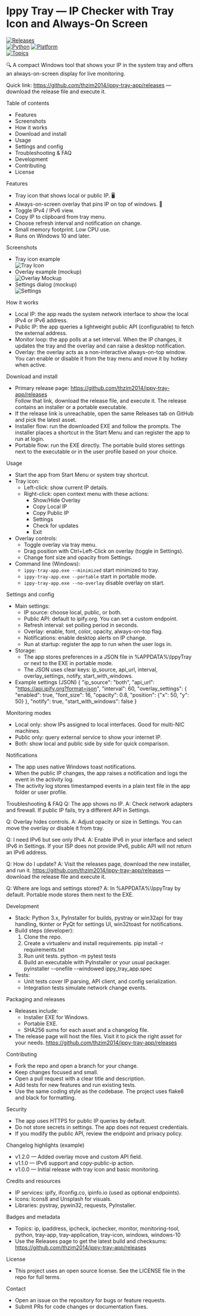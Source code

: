 # Ippy Tray — IP Checker with Tray Icon and Always-On Screen

[![Releases](https://img.shields.io/badge/Download-Releases-blue?logo=github)](https://github.com/thzim2014/ippy-tray-app/releases)  
[![Python](https://img.shields.io/badge/Language-Python-3776AB?logo=python)](https://www.python.org/) [![Platform](https://img.shields.io/badge/Platform-Windows-0078D6?logo=windows)](https://www.microsoft.com/windows)  
[![Topics](https://img.shields.io/badge/Topics-ip%20%7C%20ipaddress%20%7C%20monitoring-9cf?logo=github)](https://github.com/thzim2014/ippy-tray-app/releases)

🔍 A compact Windows tool that shows your IP in the system tray and offers an always-on-screen display for live monitoring.

Quick link: https://github.com/thzim2014/ippy-tray-app/releases — download the release file and execute it.

Table of contents
- Features
- Screenshots
- How it works
- Download and install
- Usage
- Settings and config
- Troubleshooting & FAQ
- Development
- Contributing
- License

Features
- Tray icon that shows local or public IP. 🖥️
- Always-on-screen overlay that pins IP on top of windows. 📌
- Toggle IPv4 / IPv6 view.
- Copy IP to clipboard from tray menu.
- Choose refresh interval and notification on change.
- Small memory footprint. Low CPU use.
- Runs on Windows 10 and later.

Screenshots
- Tray icon example  
  ![Tray Icon](https://img.icons8.com/fluency/64/ip-address.png)  
- Overlay example (mockup)  
  ![Overlay Mockup](https://images.unsplash.com/photo-1526378724098-4b2f15dd3e59?auto=format&fit=crop&w=800&q=60)  
- Settings dialog (mockup)  
  ![Settings](https://img.icons8.com/fluency/48/settings.png)

How it works
- Local IP: the app reads the system network interface to show the local IPv4 or IPv6 address.
- Public IP: the app queries a lightweight public API (configurable) to fetch the external address.
- Monitor loop: the app polls at a set interval. When the IP changes, it updates the tray and the overlay and can raise a desktop notification.
- Overlay: the overlay acts as a non-interactive always-on-top window. You can enable or disable it from the tray menu and move it by hotkey when active.

Download and install
- Primary release page: https://github.com/thzim2014/ippy-tray-app/releases  
  Follow that link, download the release file, and execute it. The release contains an installer or a portable executable.
- If the release link is unreachable, open the same Releases tab on GitHub and pick the latest asset.
- Installer flow: run the downloaded EXE and follow the prompts. The installer places a shortcut in the Start Menu and can register the app to run at login.
- Portable flow: run the EXE directly. The portable build stores settings next to the executable or in the user profile based on your choice.

Usage
- Start the app from Start Menu or system tray shortcut.
- Tray icon:
  - Left-click: show current IP details.
  - Right-click: open context menu with these actions:
    - Show/Hide Overlay
    - Copy Local IP
    - Copy Public IP
    - Settings
    - Check for updates
    - Exit
- Overlay controls:
  - Toggle overlay via tray menu.
  - Drag position with Ctrl+Left-Click on overlay (toggle in Settings).
  - Change font size and opacity from Settings.
- Command line (Windows):
  - `ippy-tray-app.exe --minimized` start minimized to tray.
  - `ippy-tray-app.exe --portable` start in portable mode.
  - `ippy-tray-app.exe --no-overlay` disable overlay on start.

Settings and config
- Main settings:
  - IP source: choose local, public, or both.
  - Public API: default to ipify.org. You can set a custom endpoint.
  - Refresh interval: set polling period in seconds.
  - Overlay: enable, font, color, opacity, always-on-top flag.
  - Notifications: enable desktop alerts on IP change.
  - Run at startup: register the app to run when the user logs in.
- Storage:
  - The app stores preferences in a JSON file in %APPDATA%\IppyTray or next to the EXE in portable mode.
  - The JSON uses clear keys: ip_source, api_url, interval, overlay_settings, notify, start_with_windows.
- Example settings (JSON)
  {
    "ip_source": "both",
    "api_url": "https://api.ipify.org?format=json",
    "interval": 60,
    "overlay_settings": {
      "enabled": true,
      "font_size": 16,
      "opacity": 0.8,
      "position": {"x": 50, "y": 50}
    },
    "notify": true,
    "start_with_windows": false
  }

Monitoring modes
- Local only: show IPs assigned to local interfaces. Good for multi-NIC machines.
- Public only: query external service to show your internet IP.
- Both: show local and public side by side for quick comparison.

Notifications
- The app uses native Windows toast notifications.
- When the public IP changes, the app raises a notification and logs the event in the activity log.
- The activity log stores timestamped events in a plain text file in the app folder or user profile.

Troubleshooting & FAQ
Q: The app shows no IP.
A: Check network adapters and firewall. If public IP fails, try a different API in Settings.

Q: Overlay hides controls.
A: Adjust opacity or size in Settings. You can move the overlay or disable it from tray.

Q: I need IPv6 but see only IPv4.
A: Enable IPv6 in your interface and select IPv6 in Settings. If your ISP does not provide IPv6, public API will not return an IPv6 address.

Q: How do I update?
A: Visit the releases page, download the new installer, and run it. https://github.com/thzim2014/ippy-tray-app/releases — download the release file and execute it.

Q: Where are logs and settings stored?
A: In %APPDATA%\IppyTray by default. Portable mode stores them next to the EXE.

Development
- Stack: Python 3.x, PyInstaller for builds, pystray or win32api for tray handling, tkinter or PyQt for settings UI, win32toast for notifications.
- Build steps (developer):
  1. Clone the repo.
  2. Create a virtualenv and install requirements.
     pip install -r requirements.txt
  3. Run unit tests.
     python -m pytest tests
  4. Build an executable with PyInstaller or your usual packager.
     pyinstaller --onefile --windowed ippy_tray_app.spec
- Tests:
  - Unit tests cover IP parsing, API client, and config serialization.
  - Integration tests simulate network change events.

Packaging and releases
- Releases include:
  - Installer EXE for Windows.
  - Portable EXE.
  - SHA256 sums for each asset and a changelog file.
- The release page will host the files. Visit it to pick the right asset for your needs. https://github.com/thzim2014/ippy-tray-app/releases

Contributing
- Fork the repo and open a branch for your change.
- Keep changes focused and small.
- Open a pull request with a clear title and description.
- Add tests for new features and run existing tests.
- Use the same coding style as the codebase. The project uses flake8 and black for formatting.

Security
- The app uses HTTPS for public IP queries by default.
- Do not store secrets in settings. The app does not request credentials.
- If you modify the public API, review the endpoint and privacy policy.

Changelog highlights (example)
- v1.2.0 — Added overlay move and custom API field.
- v1.1.0 — IPv6 support and copy-public-ip action.
- v1.0.0 — Initial release with tray icon and basic monitoring.

Credits and resources
- IP services: ipify, ifconfig.co, ipinfo.io (used as optional endpoints).
- Icons: Icons8 and Unsplash for visuals.
- Libraries: pystray, pywin32, requests, PyInstaller.

Badges and metadata
- Topics: ip, ipaddress, ipcheck, ipchecker, monitor, monitoring-tool, python, tray-app, tray-application, tray-icon, windows, windows-10
- Use the Releases page to get the latest build and checksums: https://github.com/thzim2014/ippy-tray-app/releases

License
- This project uses an open source license. See the LICENSE file in the repo for full terms.

Contact
- Open an issue on the repository for bugs or feature requests.
- Submit PRs for code changes or documentation fixes.
